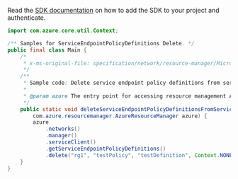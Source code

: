 Read the [SDK documentation](https://github.com/Azure/azure-sdk-for-java/blob/azure-resourcemanager_2.11.0/sdk/resourcemanager/azure-resourcemanager/README.md) on how to add the SDK to your project and authenticate.

```java
import com.azure.core.util.Context;

/** Samples for ServiceEndpointPolicyDefinitions Delete. */
public final class Main {
    /*
     * x-ms-original-file: specification/network/resource-manager/Microsoft.Network/stable/2021-05-01/examples/ServiceEndpointPolicyDefinitionDelete.json
     */
    /**
     * Sample code: Delete service endpoint policy definitions from service endpoint policy.
     *
     * @param azure The entry point for accessing resource management APIs in Azure.
     */
    public static void deleteServiceEndpointPolicyDefinitionsFromServiceEndpointPolicy(
        com.azure.resourcemanager.AzureResourceManager azure) {
        azure
            .networks()
            .manager()
            .serviceClient()
            .getServiceEndpointPolicyDefinitions()
            .delete("rg1", "testPolicy", "testDefinition", Context.NONE);
    }
}
```
